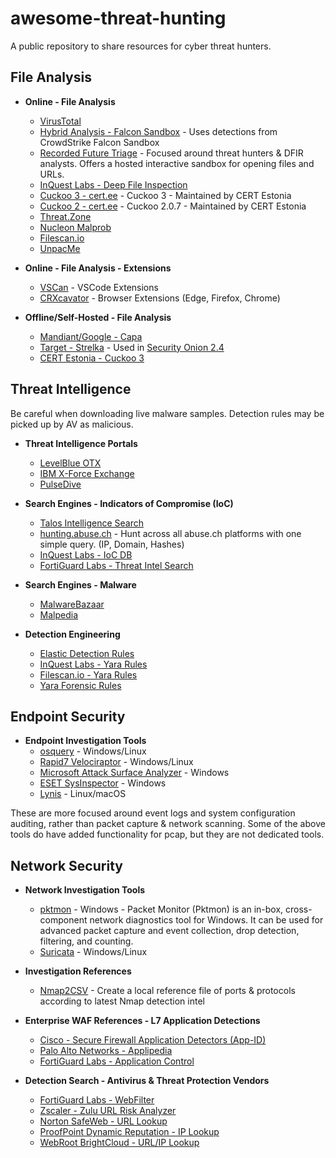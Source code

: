 # awesome-threat-hunting
A public repository to share resources for cyber threat hunters.

## File Analysis

- **Online - File Analysis**
  - [VirusTotal](https://virustotal.com/)
  - [Hybrid Analysis - Falcon Sandbox](https://hybrid-analysis.com/) - Uses detections from CrowdStrike Falcon Sandbox
  - [Recorded Future Triage](https://tria.ge/) - Focused around threat hunters & DFIR analysts. Offers a hosted interactive sandbox for opening files and URLs.
  - [InQuest Labs - Deep File Inspection](https://labs.inquest.net/dfi) 
  - [Cuckoo 3 - cert.ee](https://cuckoo-hatch.cert.ee/) - Cuckoo 3 - Maintained by CERT Estonia 
  - [Cuckoo 2 - cert.ee](https://cuckoo.cert.ee/) - Cuckoo 2.0.7 - Maintained by CERT Estonia
  - [Threat.Zone](https://app.threat.zone/)
  - [Nucleon Malprob](https://malprob.io/)
  - [Filescan.io](https://www.filescan.io/scan) 
  - [UnpacMe](https://www.unpac.me/)
    
- **Online - File Analysis - Extensions**
  - [VSCan](https://vscan.dev/) - VSCode Extensions 
  - [CRXcavator](https://crxcavator.io/) - Browser Extensions (Edge, Firefox, Chrome)

- **Offline/Self-Hosted - File Analysis**
  - [Mandiant/Google - Capa](https://github.com/mandiant/capa)
  - [Target - Strelka](https://github.com/target/strelka) - Used in [Security Onion 2.4](https://docs.securityonion.net/en/2.4/strelka.html)
  - [CERT Estonia - Cuckoo 3](https://github.com/cert-ee/cuckoo3)
   

## Threat Intelligence

Be careful when downloading live malware samples. 
Detection rules may be picked up by AV as malicious.

  - **Threat Intelligence Portals**
    - [LevelBlue OTX](https://otx.alienvault.com/)
    - [IBM X-Force Exchange](https://exchange.xforce.ibmcloud.com/)
    - [PulseDive](https://pulsedive.com/)

- **Search Engines - Indicators of Compromise (IoC)**
    - [Talos Intelligence Search](https://talosintelligence.com/reputation_center)
    - [hunting.abuse.ch](https://hunting.abuse.ch/) -  Hunt across all abuse.ch platforms with one simple query. (IP, Domain, Hashes)
    - [InQuest Labs - IoC DB](https://labs.inquest.net/iocdb)
    - [FortiGuard Labs - Threat Intel Search](https://www.fortiguard.com/threatintel-search)

- **Search Engines - Malware**
  - [MalwareBazaar](https://bazaar.abuse.ch/)
  - [Malpedia](https://malpedia.caad.fkie.fraunhofer.de/)

- **Detection Engineering**
    - [Elastic Detection Rules](https://elastic.github.io/detection-rules-explorer/)
    - [InQuest Labs - Yara Rules](https://github.com/InQuest/yara-rules)
    - [Filescan.io - Yara Rules](https://github.com/filescanio/fsYara)
    - [Yara Forensic Rules](https://github.com/Xumeiquer/yara-forensics)

## Endpoint Security

- **Endpoint Investigation Tools**
  - [osquery](https://github.com/osquery/osquery/releases) - Windows/Linux
  - [Rapid7 Velociraptor](https://docs.velociraptor.app/) - Windows/Linux
  - [Microsoft Attack Surface Analyzer](https://microsoft.github.io/AttackSurfaceAnalyzer/index.html) - Windows
  - [ESET SysInspector](https://www.eset.com/int/support/sysinspector/) - Windows
  - [Lynis](https://cisofy.com/lynis/#introduction) - Linux/macOS

These are more focused around event logs and system configuration auditing, rather than packet capture & network scanning. Some of the above tools do have added functionality for pcap, but they are not dedicated tools.
      
## Network Security

- **Network Investigation Tools**
  - [pktmon](https://learn.microsoft.com/en-us/windows-server/administration/windows-commands/pktmon) - Windows - Packet Monitor (Pktmon) is an in-box, cross-component network diagnostics tool for Windows. It can be used for advanced packet capture and event collection, drop detection, filtering, and counting.
  - [Suricata](https://suricata.io/) - Windows/Linux
  
- **Investigation References**
  - [Nmap2CSV](https://github.com/ndr-repo/Nmap2CSV) - Create a local reference file of ports & protocols according to latest Nmap detection intel
    
- **Enterprise WAF References - L7 Application Detections**
  - [Cisco - Secure Firewall Application Detectors (App-ID)](https://appid.cisco.com)
  - [Palo Alto Networks - Applipedia](https://applipedia.paloaltonetworks.com/)
  - [FortiGuard Labs - Application Control](https://www.fortiguard.com/appcontrol)
    
- **Detection Search - Antivirus & Threat Protection Vendors**
  - [FortiGuard Labs - WebFilter](https://www.fortiguard.com/webfilter) 
  - [Zscaler - Zulu URL Risk Analyzer](https://threatlabz.zscaler.com/tool/url-analysis)
  - [Norton SafeWeb - URL Lookup](https://safeweb.norton.com/)
  - [ProofPoint Dynamic Reputation - IP Lookup](https://ipcheck.proofpoint.com/)
  - [WebRoot BrightCloud - URL/IP Lookup](https://www.brightcloud.com/tools/url-ip-lookup.php)
